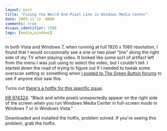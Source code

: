 ```yaml
---
layout: post
title: "Fixing the Weird One-Pixel Line in Windows Media Center"
date: 2009-11-12 -0800
comments: true
disqus_identifier: 1588
tags: [media,windows]
---
```

In both Vista and Windows 7, when running at full 1920 x 1080
resolution, I found that I would occasionally see a one or two pixel
"line" along the right side of my TV when playing video. It looked like
some sort of artifact left from the menu I was just using to select the
video, but I couldn't tell. I started down the road of trying to figure
out if I needed to tweak some overscan setting or something when [I
posted to The Green Button
forums](http://thegreenbutton.com/forums/p/81192/403439.aspx#403439) to
see if anyone else saw this.

Turns out [there's a hotfix for this specific
issue](http://support.microsoft.com/default.aspx/kb/974324).

[KB 974324](http://support.microsoft.com/default.aspx/kb/974324): "Black
and white pixels unexpectedly appear on the right side of the screen
when you run Windows Media Center in full-screen mode in Windows 7 or in
Windows Vista."

Downloaded and installed the hotfix, problem solved. If you're seeing
this problem, grab the hotfix.

